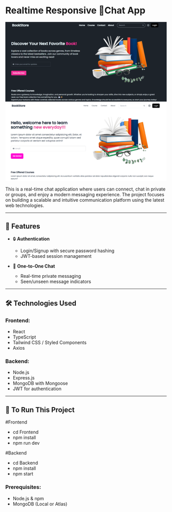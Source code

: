 # Realtime Responsive 💬Chat App

<img src="https://github.com/VishalRaj20/BookStoreApp/blob/b96efe98c7652104593889af2c9dc504c69880b7/Frontend/public/BookStore%20DarkMode.png" alt="Book Store App Ui Preview" />
<img src="https://github.com/VishalRaj20/BookStoreApp/blob/b96efe98c7652104593889af2c9dc504c69880b7/Frontend/public/bookstore.png" alt="Book Store App DarkMode UI Preview" />

This is a real-time chat application where users can connect, chat in private or groups, and enjoy a modern messaging experience. The project focuses on building a scalable and intuitive communication platform using the latest web technologies.

---

## 🚀 Features

- 🔒 **Authentication**
  - Login/Signup with secure password hashing
  - JWT-based session management

- 💬 **One-to-One Chat**
  - Real-time private messaging
  - Seen/unseen message indicators
    
---

## 🛠️ Technologies Used

### Frontend:
- React
- TypeScript
- Tailwind CSS / Styled Components
- Axios

### Backend:
- Node.js
- Express.js
- MongoDB with Mongoose
- JWT for authentication

---

## 🧪 To Run This Project

#Frontend
- cd Frontend
- npm install
- npm run dev

#Backend
- cd Backend
- npm install
- npm start


### Prerequisites:
- Node.js & npm
- MongoDB (Local or Atlas)
